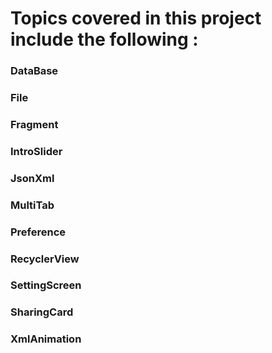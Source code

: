 # Topics covered in this project include the following :
### DataBase
### File
### Fragment
### IntroSlider
### JsonXml
### MultiTab
### Preference
### RecyclerView
### SettingScreen
### SharingCard
### XmlAnimation
